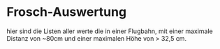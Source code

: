 # Frosch-Auswertung
hier sind die Listen aller werte die in einer Flugbahn, mit einer maximale Distanz von ~80cm und einer maximalen Höhe von > 32,5 cm.
